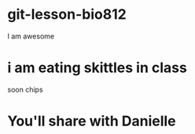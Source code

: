 # git-lesson-bio812
I am awesome

# i am eating skittles in class
soon chips

# You'll share with Danielle 
